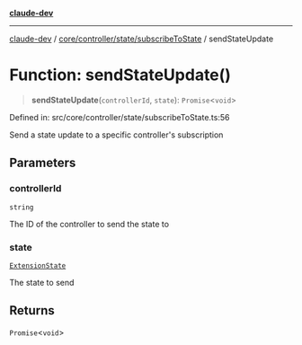 [**claude-dev**](../../../../../README.md)

***

[claude-dev](../../../../../README.md) / [core/controller/state/subscribeToState](../README.md) / sendStateUpdate

# Function: sendStateUpdate()

> **sendStateUpdate**(`controllerId`, `state`): `Promise`\<`void`\>

Defined in: src/core/controller/state/subscribeToState.ts:56

Send a state update to a specific controller's subscription

## Parameters

### controllerId

`string`

The ID of the controller to send the state to

### state

[`ExtensionState`](../../../../../shared/ExtensionMessage/interfaces/ExtensionState.md)

The state to send

## Returns

`Promise`\<`void`\>
